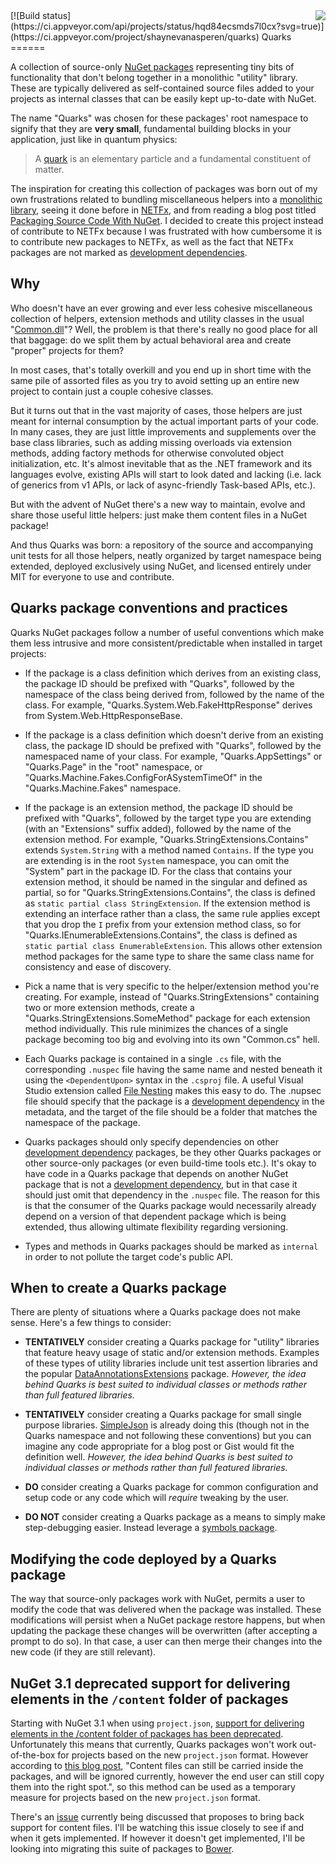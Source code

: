 <img src="Quarks.png" align="right" />
[![Build status](https://ci.appveyor.com/api/projects/status/hqd84ecsmds7l0cx?svg=true)](https://ci.appveyor.com/project/shaynevanasperen/quarks)
Quarks
======

A collection of source-only [NuGet packages](https://www.nuget.org/packages?q=quarks) representing
tiny bits of functionality that don't belong together in a monolithic "utility" library. These are
typically delivered as self-contained source files added to your projects as internal classes that
can be easily kept up-to-date with NuGet.

The name "Quarks" was chosen for these packages' root namespace to signify that they are **very
small**, fundamental building blocks in your application, just like in quantum physics:
> A [quark](https://en.wikipedia.org/wiki/Quark) is an elementary particle and a fundamental
constituent of matter.

The inspiration for creating this collection of packages was born out of my own frustrations related
to bundling miscellaneous helpers into a [monolithic library](http://ayende.com/blog/3986/let-us-burn-all-those-pesky-util-common-libraries),
seeing it done before in [NETFx](https://netfx.codeplex.com/), and from reading a blog post titled
[Packaging Source Code With NuGet](http://nikcodes.com/2013/10/23/packaging-source-code-with-nuget/).
I decided to create this project instead of contribute to NETFx because I was frustrated with how
cumbersome it is to contribute new packages to NETFx, as well as the fact that NETFx packages are
not marked as [development dependencies](https://docs.nuget.org/release-notes/nuget-2.8#development-dependencies).

## Why
Who doesn't have an ever growing and ever less cohesive miscellaneous collection of helpers,
extension methods and utility classes in the usual "[Common.dll](http://ayende.com/blog/3986/let-us-burn-all-those-pesky-util-common-libraries)"?
Well, the problem is that there's really no good place for all that baggage: do we split them by
actual behavioral area and create "proper" projects for them?

In most cases, that's totally overkill and you end up in short time with the same pile of assorted
files as you try to avoid setting up an entire new project to contain just a couple cohesive classes.

But it turns out that in the vast majority of cases, those helpers are just meant for internal
consumption by the actual important parts of your code. In many cases, they are just little
improvements and supplements over the base class libraries, such as adding missing overloads via
extension methods, adding factory methods for otherwise convoluted object initialization, etc. It's
almost inevitable that as the .NET framework and its languages evolve, existing APIs will start to
look dated and lacking (i.e. lack of generics from v1 APIs, or lack of async-friendly
Task-based APIs, etc.).

But with the advent of NuGet there's a new way to maintain, evolve and share those useful little
helpers: just make them content files in a NuGet package!

And thus Quarks was born: a repository of the source and accompanying unit tests for all those
helpers, neatly organized by target namespace being extended, deployed exclusively using NuGet,
and licensed entirely under MIT for everyone to use and contribute.

## Quarks package conventions and practices
Quarks NuGet packages follow a number of useful conventions which make them less intrusive and more
consistent/predictable when installed in target projects:

* If the package is a class definition which derives from an existing class, the package ID should
be prefixed with "Quarks", followed by the namespace of the class being derived from, followed by
the name of the class. For example, "Quarks.System.Web.FakeHttpResponse" derives from
System.Web.HttpResponseBase.

* If the package is a class definition which doesn't derive from an existing class, the package ID
should be prefixed with "Quarks", followed by the namespaced name of your class. For example,
"Quarks.AppSettings" or "Quarks.Page" in the "root" namespace, or "Quarks.Machine.Fakes.ConfigForASystemTimeOf"
in the "Quarks.Machine.Fakes" namespace.

* If the package is an extension method, the package ID should be prefixed with "Quarks", followed
by the target type you are extending (with an "Extensions" suffix added), followed by the name of the
extension method. For example, "Quarks.StringExtensions.Contains" extends `System.String` with a method
named `Contains`. If the type you are extending is in the root `System` namespace, you can omit the
"System" part in the package ID. For the class that contains your extension method, it should be
named in the singular and defined as partial, so for "Quarks.StringExtensions.Contains", the class
is defined as `static partial class StringExtension`. If the extension method is extending an
interface rather than a class, the same rule applies except that you drop the `I` prefix from your
extension method class, so for "Quarks.IEnumerableExtensions.Contains", the class is defined as
`static partial class EnumerableExtension`. This allows other extension method packages
for the same type to share the same class name for consistency and ease of discovery.

* Pick a name that is very specific to the helper/extension method you're creating. For example,
instead of "Quarks.StringExtensions" containing two or more extension methods, create a
"Quarks.StringExtensions.SomeMethod" package for each extension method individually. This rule
minimizes the chances of a single package becoming too big and evolving into its own "Common.cs" hell.

* Each Quarks package is contained in a single `.cs` file, with the corresponding `.nuspec` file having the
same name and nested beneath it using the `<DependentUpon>` syntax in the `.csproj` file. A useful
Visual Studio extension called [File Nesting](https://visualstudiogallery.msdn.microsoft.com/3ebde8fb-26d8-4374-a0eb-1e4e2665070c)
makes this easy to do. The .nupsec file should specify that the package is a [development dependency](https://docs.nuget.org/release-notes/nuget-2.8#development-dependencies)
in the metadata, and the target of the file should be a folder that matches the namespace of the package.

* Quarks packages should only specify dependencies on other [development dependency](https://docs.nuget.org/release-notes/nuget-2.8#development-dependencies)
packages, be they other Quarks packages or other source-only packages (or even build-time tools etc.).
It's okay to have code in a Quarks package that depends on another NuGet package that is not a
[development dependency](https://docs.nuget.org/release-notes/nuget-2.8#development-dependencies), but
in that case it should just omit that dependency in the `.nuspec` file. The reason for this is that the
consumer of the Quarks package would necessarily already depend on a version of that dependent package
which is being extended, thus allowing ultimate flexibility regarding versioning.

* Types and methods in Quarks packages should be marked as `internal` in order to not pollute the target
code's public API.

## When to create a Quarks package
There are plenty of situations where a Quarks package does not make sense. Here's a few things
to consider:

* **TENTATIVELY** consider creating a Quarks package for "utility" libraries that feature heavy usage of static
and/or extension methods. Examples of these types of utility libraries include unit test assertion
libraries and the popular [DataAnnotationsExtensions](https://www.nuget.org/packages/DataAnnotationsExtensions/)
package. _However, the idea behind Quarks is best suited to individual classes or methods rather than
full featured libraries._

* **TENTATIVELY** consider creating a Quarks package for small single purpose libraries. [SimpleJson](https://www.nuget.org/packages/SimpleJson/)
is already doing this (though not in the Quarks namespace and not following these conventions) but
you can imagine any code appropriate for a blog post or Gist would fit the definition well. _However,
the idea behind Quarks is best suited to individual classes or methods rather than full featured
libraries._

* **DO** consider creating a Quarks package for common configuration and setup code or any code
which will _require_ tweaking by the user.

* **DO NOT** consider creating a Quarks package as a means to simply make step-debugging easier.
Instead leverage a [symbols package](http://docs.nuget.org/create/creating-and-publishing-a-symbol-package).

## Modifying the code deployed by a Quarks package
The way that source-only packages work with NuGet, permits a user to modify the code that was delivered
when the package was installed. These modifications will persist when a NuGet package restore
happens, but when updating the package these changes will be overwritten (after accepting a prompt
to do so). In that case, a user can then merge their changes into the new code (if they are still
relevant).

## NuGet 3.1 deprecated support for delivering elements in the `/content` folder of packages
Starting with NuGet 3.1 when using `project.json`, [support for delivering elements in the /content folder of packages has been deprecated](http://blog.nuget.org/20150729/Introducing-nuget-uwp.html).
Unfortunately this means that currently, Quarks packages won't work out-of-the-box for projects based
on the new `project.json` format. However according to [this blog post](https://docs.nuget.org/Consume/ProjectJson-Intro),
"Content files can still be carried inside the packages, and will be ignored currently, however the end
user can still copy them into the right spot.", so this method can be used as a temporary measure for
projects based on the new `project.json` format.

There's an [issue](https://github.com/NuGet/Home/issues/627) currently being discussed that proposes
to bring back support for content files. I'll be watching this issue closely to see if and when it
gets implemented. If however it doesn't get implemented, I'll be looking into migrating this suite of
packages to [Bower](http://bower.io/).
